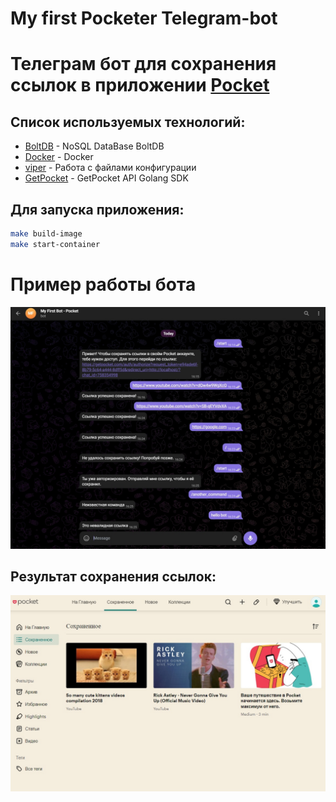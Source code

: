 # My first Pocketer Telegram-bot

# Телеграм бот для сохранения ссылок в приложении [Pocket](https://getpocket.com/ru/home?src=navbar)

## Список используемых технологий:

* [BoltDB](https://github.com/boltdb/bolt/...) - NoSQL DataBase BoltDB
* [Docker](https://www.docker.com/) - Docker
* [viper](https://github.com/spf13/viper) - Работа с файлами конфигурации
* [GetPocket](https://github.com/zhashkevych/go-pocket-sdk) - GetPocket API Golang SDK

## Для запуска приложения:

``` bash
make build-image
make start-container
```

# Пример работы бота

![alt text](assets/work_example.jpg)

## Результат сохранения ссылок:

![alt text](assets/work_result.jpg)